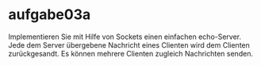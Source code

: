 # aufgabe03a

Implementieren Sie mit Hilfe von Sockets einen einfachen echo-Server.
Jede dem Server übergebene Nachricht eines Clienten wird dem Clienten
zurückgesandt. Es können mehrere Clienten zugleich Nachrichten senden.
